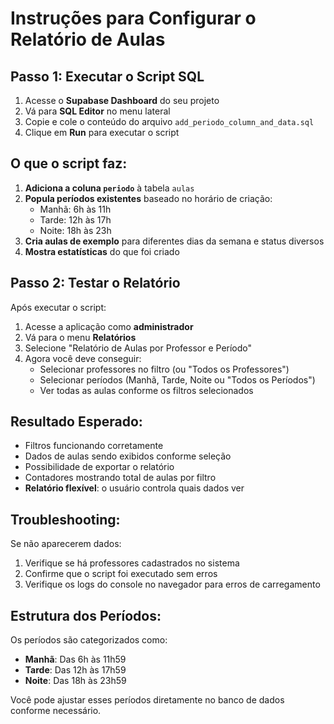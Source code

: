 # Instruções para Configurar o Relatório de Aulas

## Passo 1: Executar o Script SQL

1. Acesse o **Supabase Dashboard** do seu projeto
2. Vá para **SQL Editor** no menu lateral
3. Copie e cole o conteúdo do arquivo `add_periodo_column_and_data.sql`
4. Clique em **Run** para executar o script

## O que o script faz:

1. **Adiciona a coluna `periodo`** à tabela `aulas`
2. **Popula períodos existentes** baseado no horário de criação:
   - Manhã: 6h às 11h
   - Tarde: 12h às 17h  
   - Noite: 18h às 23h
3. **Cria aulas de exemplo** para diferentes dias da semana e status diversos
4. **Mostra estatísticas** do que foi criado

## Passo 2: Testar o Relatório

Após executar o script:

1. Acesse a aplicação como **administrador**
2. Vá para o menu **Relatórios** 
3. Selecione "Relatório de Aulas por Professor e Período"
4. Agora você deve conseguir:
   - Selecionar professores no filtro (ou "Todos os Professores")
   - Selecionar períodos (Manhã, Tarde, Noite ou "Todos os Períodos")
   - Ver todas as aulas conforme os filtros selecionados

## Resultado Esperado:

- Filtros funcionando corretamente
- Dados de aulas sendo exibidos conforme seleção
- Possibilidade de exportar o relatório
- Contadores mostrando total de aulas por filtro
- **Relatório flexível**: o usuário controla quais dados ver

## Troubleshooting:

Se não aparecerem dados:
1. Verifique se há professores cadastrados no sistema
2. Confirme que o script foi executado sem erros
3. Verifique os logs do console no navegador para erros de carregamento

## Estrutura dos Períodos:

Os períodos são categorizados como:
- **Manhã**: Das 6h às 11h59
- **Tarde**: Das 12h às 17h59  
- **Noite**: Das 18h às 23h59

Você pode ajustar esses períodos diretamente no banco de dados conforme necessário.
